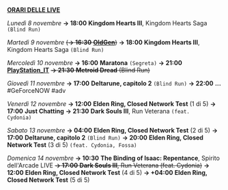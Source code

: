 <b><u>ORARI DELLE LIVE</u></b>

<i>Lunedì 8 novembre</i>
<b>→ 18:00</b> <b>Kingdom Hearts III</b>, Kingdom Hearts Saga <code>(Blind Run)</code>

<i>Martedì 9 novembre</i>
<s>(<b>→ 16:30</b> <a href="https://www.twitch.tv/oldgenproject"><b>OldGen</b></a>)</s>
<b>→ 18:00</b> <b>Kingdom Hearts III</b>, Kingdom Hearts Saga <code>(Blind Run)</code>

<i>Mercoledì 10 novembre</i>
<b>→ 16:00</b> <b>Maratona</b> <code>(Segreta)</code>
<b>→ 21:00</b> <a href="https://www.twitch.tv/playstation_it"><b>PlayStation_IT</b></a>
<s><b>→ 21:30</b> <b>Metroid Dread</b> (Blind Run)</s>

<i>Giovedì 11 novembre</i>
<b>→ 17:00</b> <b>Deltarune, capitolo 2</b> <code>(Blind Run)</code>
<b>→ 22:00</b> <b>...</b> #GeForceNOW #adv

<i>Venerdì 12 novembre</i>
<b>→ 12:00</b> <b>Elden Ring, Closed Network Test</b>  (1 di 5)
<b>→ 17:00</b> <b>Just Chatting</b>
<b>→ 21:30</b> <b>Dark Souls III</b>, Run Veterana <code>(feat. Cydonia)</code>

<i>Sabato 13 novembre</i>
<b>→ 04:00</b> <b>Elden Ring, Closed Network Test</b>  (2 di 5)
<b>→ 17:00</b> <b>Deltarune, capitolo 2</b> <code>(Blind Run)</code>
<b>→ 20:00</b> <b>Elden Ring, Closed Network Test</b> (3 di 5) <code>(feat. Cydonia, Fossa)</code>

<i>Domenica 14 novembre</i>
<b>→ 10:30</b> <b>The Binding of Isaac: Repentance</b>, Spirito dell'Arcade LIVE
<s><b>→ 17:00</b> <b>Dark Souls III</b>, Run Veterana (feat. Cydonia)</s>
<b>→ 12:00</b> <b>Elden Ring, Closed Network Test</b>  (4 di 5)
<b>→ +04:00</b> <b>Elden Ring, Closed Network Test</b>  (5 di 5)
